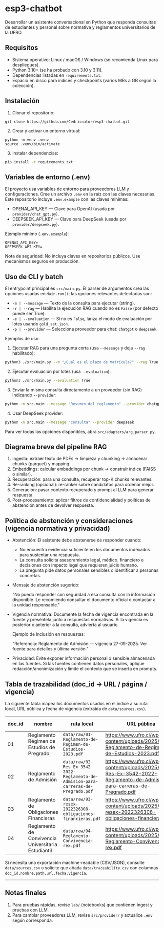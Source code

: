 # esp3-chatbot
Desarrollar un asistente conversacional en Python que responda consultas de estudiantes y personal sobre normativa y reglamentos universitarios de la UFRO.

## Requisitos

- Sistema operativo: Linux / macOS / Windows (se recomienda Linux para despliegues).
- Python 3.10+ (se ha probado con 3.10 y 3.11).
- Dependencias listadas en `requirements.txt`.
- Espacio en disco para índices y checkpoints (varios MBs a GB según la colección).

## Instalación

1. Clonar el repositorio:

```
git clone https://github.com/Cedricnator/esp3-chatbot.git
```

2. Crear y activar un entorno virtual:

```
python -m venv .venv
source .venv/bin/activate
```
3. Instalar dependencias:

```bash
pip install -r requirements.txt
```


## Variables de entorno (.env)

El proyecto usa variables de entorno para proveedores LLM y configuraciones. Cree un archivo `.env` en la raíz con las claves necesarias. Este repositorio incluye `.env.example` con las claves mínimas:

- OPENAI_API_KEY — Clave para OpenAI (usada por `provider/chat_gpt.py`).
- DEEPSEEK_API_KEY — Clave para DeepSeek (usada por `provider/deepseek.py`).


Ejemplo mínimo (`.env.example`):

```
OPENAI_API_KEY=
DEEPSEEK_API_KEY=
```

Nota de seguridad: No incluya claves en repositorios públicos. Use mecanismos seguros en producción.

## Uso de CLI y batch

El entrypoint principal es `src/main.py`. El parser de argumentos crea las opciones usadas en `Main.run()`; las opciones relevantes detectadas son:

- `-m | --message` — Texto de la consulta para ejecutar (string).
- `-r | --rag` — Habilita la ejecución RAG cuando no es `False` (por defecto puede ser True).
- `-e | --evaluation` — Si no es `False`, lanza el modo de evaluación por lotes usando `gold_set.json`.
- `-p | --provider` — Selecciona proveedor para chat: `chatgpt` o `deepseek`.

Ejemplos de uso:

1) Ejecutar RAG para una pregunta corta (usa `--message` y deja `--rag` habilitado):

```bash
python3 ./src/main.py --m "¿Cuál es el plazo de matrícula?" --rag True
```

2) Ejecutar evaluación por lotes (usa `--evaluation`):

```bash
python3 ./src/main.py --evaluation True
```

3) Enviar la misma consulta directamente a un proveedor (sin RAG) indicando `--provider`:

```bash
python -m src.main --message "Resumen del reglamento" --provider chatgpt
```

4) Usar DeepSeek provider:

```bash
python -m src.main --message "consulta" --provider deepseek
```

Para ver todas las opciones disponibles, abra `src/adapters/arg_parser.py`.

## Diagrama breve del pipeline RAG

1) Ingesta: extraer texto de PDFs → limpieza y chunking → almacenar chunks (parquet) y mapping.
2) Embeddings: calcular embeddings por chunk → construir índice (FAISS o similar).
3) Recuperación: para una consulta, recuperar top-K chunks relevantes.
4) Re-ranking (opcional): re-ranker sobre candidatos para ordenar mejor.
5) Generación: pasar contexto recuperado y prompt al LLM para generar respuesta.
6) Post-procesamiento: aplicar filtros de confidencialidad y políticas de abstención antes de devolver respuesta.


## Política de abstención y consideraciones (vigencia normativa y privacidad)

- Abstención: El asistente debe abstenerse de responder cuando:
  - No encuentra evidencia suficiente en los documentos indexados para sustentar una respuesta.
  - La consulta solicita asesoramiento legal, médico, financiero o decisiones con impacto legal que requieren juicio humano.
  - La pregunta pide datos personales sensibles o identificar a personas concretas.

- Mensaje de abstención sugerido:

  "No puedo responder con seguridad a esa consulta con la información disponible. Le recomiendo consultar el documento oficial o contactar a la unidad responsable."

- Vigencia normativa: Documente la fecha de vigencia encontrada en la fuente y preséntela junto a respuestas normativas. Si la vigencia es posterior o anterior a la consulta, advierta al usuario.

  Ejemplo de inclusión en respuestas:

  "Referencia: Reglamento de Admisión — vigencia 27-09-2025. Ver fuente para detalles y última versión." 

- Privacidad: Evite exponer información personal o sensible almacenada en las fuentes. Si las fuentes contienen datos personales, aplique redacción/anonimización y limite el contexto que se inserta en prompts.

## Tabla de trazabilidad (doc_id → URL / página / vigencia)

La siguiente tabla mapea los documentos usados en el índice a su ruta local, URL pública y fecha de vigencia (extraída de `data/sources.csv`).

| doc_id | nombre | ruta local | URL pública | fecha / vigencia |
|---|---|---|---|---|
| 01 | Reglamento Régimen de Estudios de Pregrado | `data/raw/01-Reglamento-de-Regimen-de-Estudios-2023.pdf` | https://www.ufro.cl/wp-content/uploads/2025/04/01-Reglamento-de-Regimen-de-Estudios-2023.pdf | 27-09-2025 |
| 02 | Reglamento de Admisión | `data/raw/02-Res-Ex-3542-2022-Reglamento-de-Admision-para-carreras-de-Pregrado.pdf` | https://www.ufro.cl/wp-content/uploads/2025/04/02-Res-Ex-3542-2022-Reglamento-de-Admision-para-carreras-de-Pregrado.pdf | 27-09-2025 |
| 03 | Reglamento de Obligaciones Financieras | `data/raw/03-resex-2022326308-obligaciones-financieras.pdf` | https://www.ufro.cl/wp-content/uploads/2025/04/03-resex-2022326308-obligaciones-financieras.pdf | 27-09-2025 |
| 04 | Reglamento de Convivencia Universitaria Estudiantil | `data/raw/04-Reglamento-Convivencia-rex.pdf` | https://www.ufro.cl/wp-content/uploads/2025/04/04-Reglamento-Convivencia-rex.pdf | 27-09-2025 |

Si necesita una exportación machine-readable (CSV/JSON), consulte `data/sources.csv` o solicite que añada `data/traceability.csv` con columnas `doc_id,nombre,path,url,fecha,vigencia`.

---

## Notas finales

1. Para pruebas rápidas, revise `lab/` (notebooks) que contienen ingest y pruebas con LLM.
2. Para cambiar proveedores LLM, revise `src/provider/` y actualice `.env` según corresponda.
